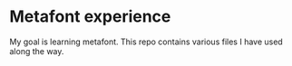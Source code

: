 # Metafont experience

My goal is learning metafont. This repo contains various files I have used
along the way.
